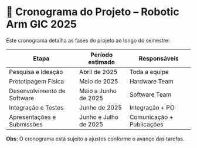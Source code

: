 # 📅 Cronograma do Projeto – Robotic Arm GIC 2025

Este cronograma detalha as fases do projeto ao longo do semestre:

| Etapa                     | Período estimado       | Responsáveis                  |
|---------------------------|------------------------|-------------------------------|
| Pesquisa e Ideação        | Abril de 2025          | Toda a equipe                 |
| Prototipagem Física       | Maio de 2025           | Hardware Team                 |
| Desenvolvimento de Software | Maio a Junho de 2025 | Software Team                 |
| Integração e Testes       | Junho de 2025          | Integração + PO               |
| Apresentações e Submissões| Junho e Julho de 2025 | Comunicação + Publicações     |

**Obs:** O cronograma está sujeito a ajustes conforme o avanço das tarefas.
